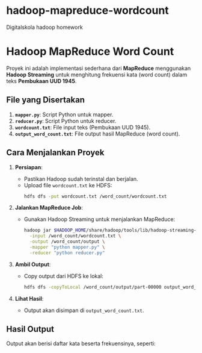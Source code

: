 # hadoop-mapreduce-wordcount
Digitalskola hadoop homework

# Hadoop MapReduce Word Count

Proyek ini adalah implementasi sederhana dari **MapReduce** menggunakan **Hadoop Streaming** untuk menghitung frekuensi kata (word count) dalam teks **Pembukaan UUD 1945**.

## File yang Disertakan
1. **`mapper.py`**: Script Python untuk mapper.
2. **`reducer.py`**: Script Python untuk reducer.
3. **`wordcount.txt`**: File input teks (Pembukaan UUD 1945).
4. **`output_word_count.txt`**: File output hasil MapReduce (word count).

## Cara Menjalankan Proyek
1. **Persiapan**:
   - Pastikan Hadoop sudah terinstal dan berjalan.
   - Upload file `wordcount.txt` ke HDFS:
     ```bash
     hdfs dfs -put wordcount.txt /word_count/wordcount.txt
     ```

2. **Jalankan MapReduce Job**:
   - Gunakan Hadoop Streaming untuk menjalankan MapReduce:
     ```bash
     hadoop jar $HADOOP_HOME/share/hadoop/tools/lib/hadoop-streaming-3.2.4.jar \
       -input /word_count/wordcount.txt \
       -output /word_count/output \
       -mapper "python mapper.py" \
       -reducer "python reducer.py"
     ```

3. **Ambil Output**:
   - Copy output dari HDFS ke lokal:
     ```bash
     hdfs dfs -copyToLocal /word_count/output/part-00000 output_word_count.txt
     ```

4. **Lihat Hasil**:
   - Output akan disimpan di `output_word_count.txt`.

## Hasil Output
Output akan berisi daftar kata beserta frekuensinya, seperti:
